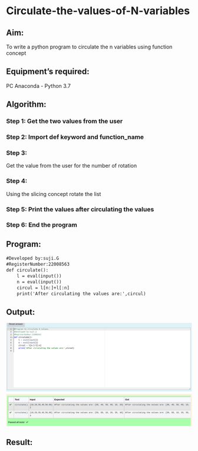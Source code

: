 # Circulate-the-values-of-N-variables
## Aim:
To write a python program to circulate the n variables using function concept
## Equipment’s required:
PC
Anaconda - Python 3.7
## Algorithm: 
### Step 1: Get the two values from the user
### Step 2: Import def keyword and function_name
### Step 3: 
Get the value from the user for the number of rotation
### Step 4: 
Using the slicing concept rotate the list
### Step 5: Print the values after circulating the values
### Step 6: End the program
## Program:
```#Program to circulate N values.
#Developed by:suji.G 
#RegisterNumber:22008563
def circulate():
    l = eval(input())
    n = eval(input())
    circul = l[n:]+l[:n]
    print('After circulating the values are:',circul)
```
## Output:
![output](exp2-py.png)

## Result:
